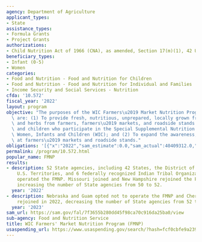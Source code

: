 ```yaml
---
agency: Department of Agriculture
applicant_types:
- State
assistance_types:
- Formula Grants
- Project Grants
authorizations:
- Child Nutrition Act of 1966 (CNA), as amended, Section 17(m)(1), 42 U.S.C. 1786.
beneficiary_types:
- Infant (0-5)
- Women
categories:
- Food and Nutrition - Food and Nutrition for Children
- Food and Nutrition - Food and Nutrition for Individual and Families
- Income Security and Social Services - Nutrition
cfda: '10.572'
fiscal_year: '2022'
layout: program
objective: "The purposes of the WIC Farmers\u2019 Market Nutrition Program (FMNP)\
  \ are: (1) To provide fresh, nutritious, unprepared, locally grown fruits, vegetables,\
  \ and herbs from farmers, farmers\u2019 markets, and roadside stands to women, infants,\
  \ and children who participate in the Special Supplemental Nutrition Program for\
  \ Women, Infants and Children (WIC); and (2) To expand the awareness, use, and sales\
  \ at farmers\u2019 markets and roadside stands."
obligations: '[{"x":"2022","sam_estimate":0.0,"sam_actual":40409312.0,"usa_spending_actual":22961970.41},{"x":"2023","sam_estimate":41340219.0,"sam_actual":0.0,"usa_spending_actual":17114045.26},{"x":"2024","sam_estimate":40000000.0,"sam_actual":0.0,"usa_spending_actual":0.0}]'
permalink: /program/10.572.html
popular_name: FMNP
results:
- description: 52 State agencies, including 42 States, the District of Columbia, 3
    U.S. Territories, and 6 federally recognized Indian Tribal Organizations (ITOs)
    operated the FMNP. Missouri joined and New Hampshire rejoined the FMNP in 2022,
    increasing the number of State agencies from 50 to 52.
  year: '2022'
- description: Nebraska and Guam opted not to operate the FMNP and Cherokee Nation
    rejoined in 2022, decreasing the number of State agencies from 52 to 51.
  year: '2023'
sam_url: https://sam.gov/fal/7f3655b280dd45f98ca70c916da25ba0/view
sub-agency: Food and Nutrition Service
title: WIC Farmers' Market Nutrition Program (FMNP)
usaspending_url: https://www.usaspending.gov/search/?hash=fcf0cbfe9a23917386837f493a2789bf
---
```

